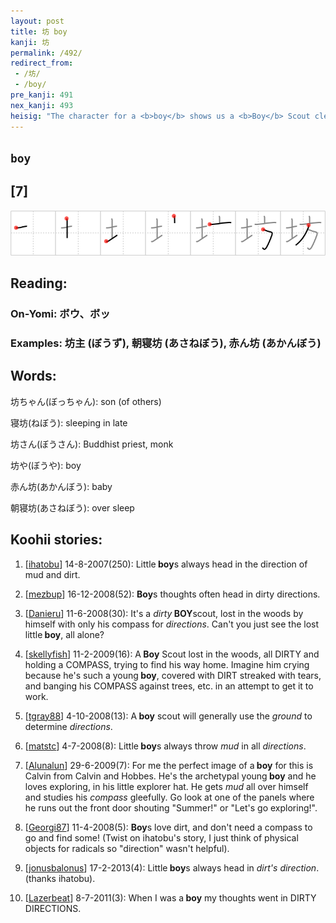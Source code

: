 ```yaml
---
layout: post
title: 坊 boy
kanji: 坊
permalink: /492/
redirect_from:
 - /坊/
 - /boy/
pre_kanji: 491
nex_kanji: 493
heisig: "The character for a <b>boy</b> shows us a <b>Boy</b> Scout cleaning the <i>dirt</i> out of his <i>compass</i>&nbsp;- the more <i>dirt</i>, the better."
---
```


## `boy`

## [7]

<div class="stroke"><img src="../images/E59D8A.png" /></div>

## Reading:

### On-Yomi: ボウ、ボッ

### Examples: 坊主 (ぼうず), 朝寝坊 (あさねぼう), 赤ん坊 (あかんぼう)

## Words:

坊ちゃん(ぼっちゃん): son (of others)

寝坊(ねぼう): sleeping in late

坊さん(ぼうさん): Buddhist priest, monk

坊や(ぼうや): boy

赤ん坊(あかんぼう): baby

朝寝坊(あさねぼう): over sleep

## Koohii stories:

1) [<a href="http://kanji.koohii.com/profile/ihatobu">ihatobu</a>] 14-8-2007(250): Little<strong> boy</strong>s always head in the direction of mud and dirt. 

2) [<a href="http://kanji.koohii.com/profile/mezbup">mezbup</a>] 16-12-2008(52): <strong>Boy</strong>s thoughts often head in dirty directions. 

3) [<a href="http://kanji.koohii.com/profile/Danieru">Danieru</a>] 11-6-2008(30): It&#039;s a <em>dirty</em><strong> BOY</strong>scout, lost in the woods by himself with only his compass for <em>directions</em>. Can&#039;t you just see the lost little<strong> boy</strong>, all alone? 

4) [<a href="http://kanji.koohii.com/profile/skellyfish">skellyfish</a>] 11-2-2009(16): A<strong> Boy</strong> Scout lost in the woods, all DIRTY and holding a COMPASS, trying to find his way home. Imagine him crying because he&#039;s such a young<strong> boy</strong>, covered with DIRT streaked with tears, and banging his COMPASS against trees, etc. in an attempt to get it to work. 

5) [<a href="http://kanji.koohii.com/profile/tgray88">tgray88</a>] 4-10-2008(13): A<strong> boy</strong> scout will generally use the <em>ground</em> to determine <em>directions</em>. 

6) [<a href="http://kanji.koohii.com/profile/matstc">matstc</a>] 4-7-2008(8): Little<strong> boy</strong>s always throw <em>mud</em> in all <em>directions</em>. 

7) [<a href="http://kanji.koohii.com/profile/Alunalun">Alunalun</a>] 29-6-2009(7): For me the perfect image of a<strong> boy</strong> for this is Calvin from Calvin and Hobbes. He&#039;s the archetypal young<strong> boy</strong> and he loves exploring, in his little explorer hat. He gets <em>mud</em> all over himself and studies his <em>compass</em> gleefully. Go look at one of the panels where he runs out the front door shouting &quot;Summer!&quot; or &quot;Let&#039;s go exploring!&quot;. 

8) [<a href="http://kanji.koohii.com/profile/Georgi87">Georgi87</a>] 11-4-2008(5): <strong>Boy</strong>s love dirt, and don&#039;t need a compass to go and find some! (Twist on ihatobu&#039;s story, I just think of physical objects for radicals so &quot;direction&quot; wasn&#039;t helpful). 

9) [<a href="http://kanji.koohii.com/profile/jonusbalonus">jonusbalonus</a>] 17-2-2013(4): Little<strong> boy</strong>s always head in <em>dirt&#039;s</em> <em>direction</em>. (thanks ihatobu). 

10) [<a href="http://kanji.koohii.com/profile/Lazerbeat">Lazerbeat</a>] 8-7-2011(3): When I was a<strong> boy</strong> my thoughts went in DIRTY DIRECTIONS. 
